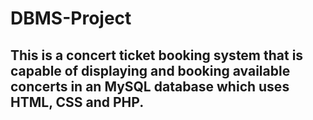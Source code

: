# DBMS-Project
## This is a concert ticket booking system that is capable of displaying and booking available concerts in an MySQL database which uses HTML, CSS and PHP. 

